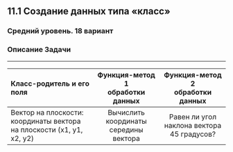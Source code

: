 ﻿## 11.1 Cоздание данных типа «класс»
### Средний уровень. 18 вариант

### Описание Задачи

***

| Класс-родитель и его поля                                             | Функция-метод 1 <br> обработки данных |   Функция-метод 2 <br> обработки данных    |
|:----------------------------------------------------------------------|:-------------------------------------:|:------------------------------------------:|
| Вектор на плоскости: координаты вектора на плоскости (x1, y1, x2, y2) | Вычислить координаты середины вектора | Равен ли угол наклона вектора 45 градусов? |
